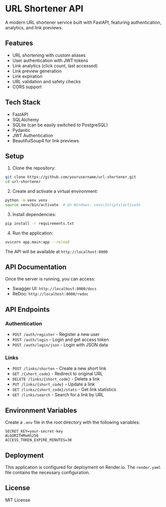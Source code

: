 # URL Shortener API

A modern URL shortener service built with FastAPI, featuring authentication, analytics, and link previews.

## Features

- URL shortening with custom aliases
- User authentication with JWT tokens
- Link analytics (click count, last accessed)
- Link preview generation
- Link expiration
- URL validation and safety checks
- CORS support

## Tech Stack

- FastAPI
- SQLAlchemy
- SQLite (can be easily switched to PostgreSQL)
- Pydantic
- JWT Authentication
- BeautifulSoup4 for link previews

## Setup

1. Clone the repository:
```bash
git clone https://github.com/yourusername/url-shortener.git
cd url-shortener
```

2. Create and activate a virtual environment:
```bash
python -m venv venv
source venv/bin/activate  # On Windows: venv\Scripts\activate
```

3. Install dependencies:
```bash
pip install -r requirements.txt
```

4. Run the application:
```bash
uvicorn app.main:app --reload
```

The API will be available at `http://localhost:8000`

## API Documentation

Once the server is running, you can access:
- Swagger UI: `http://localhost:8000/docs`
- ReDoc: `http://localhost:8000/redoc`

## API Endpoints

### Authentication
- `POST /auth/register` - Register a new user
- `POST /auth/login` - Login and get access token
- `POST /auth/login/json` - Login with JSON data

### Links
- `POST /links/shorten` - Create a new short link
- `GET /{short_code}` - Redirect to original URL
- `DELETE /links/{short_code}` - Delete a link
- `PUT /links/{short_code}` - Update a link
- `GET /links/{short_code}/stats` - Get link statistics
- `GET /links/search` - Search for a link by URL

## Environment Variables

Create a `.env` file in the root directory with the following variables:
```
SECRET_KEY=your-secret-key
ALGORITHM=HS256
ACCESS_TOKEN_EXPIRE_MINUTES=30
```

## Deployment

This application is configured for deployment on Render.io. The `render.yaml` file contains the necessary configuration.

## License

MIT License 